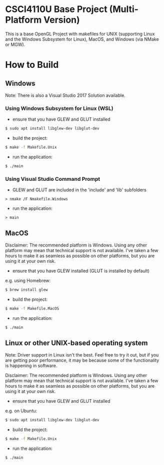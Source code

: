 # CSCI4110U Base Project (Multi-Platform Version)

This is a base OpenGL Project with makefiles for UNIX (supporting Linux and the Windows Subsystem for Linux), MacOS, and Windows (via NMake or MGW).

# How to Build

## Windows

Note:  There is also a Visual Studio 2017 Solution available.

### Using Windows Subsystem for Linux (WSL)

- ensure that you have GLEW and GLUT installed

```sh
$ sudo apt install libglew-dev libglut-dev
```

- build the project:

```sh
$ make -f Makefile.Unix
```

- run the application:

```sh
$ ./main
```

### Using Visual Studio Command Prompt

- GLEW and GLUT are included in the 'include' and 'lib' subfolders

```batch
> nmake /F Nmakefile.Windows
```

- run the application:

```batch
> main
```

## MacOS

Disclaimer:  The recommended platform is Windows.  Using any other platform may mean that technical support is not available.  I've taken a few hours to make it as seamless as possible on other platforms, but you are using it at your own risk.

- ensure that you have GLEW installed (GLUT is installed by default)

e.g. using Homebrew:

```sh
$ brew install glew
```

- build the project:

```sh
$ make -f Makefile.MacOS
```

- run the application:

```sh
$ ./main
```

## Linux or other UNIX-based operating system

Note:  Driver support in Linux isn't the best.  Feel free to try it out, but if you are getting poor performance, it may be because some of the functionality is happening in software.

Disclaimer:  The recommended platform is Windows.  Using any other platform may mean that technical support is not available.  I've taken a few hours to make it as seamless as possible on other platforms, but you are using it at your own risk.

- ensure that you have GLEW and GLUT installed

e.g. on Ubuntu:
```sh
$ sudo apt install libglew-dev libglut-dev
```

- build the project:

```sh
$ make -f Makefile.Unix
```

- run the application:

```sh
$ ./main
```
